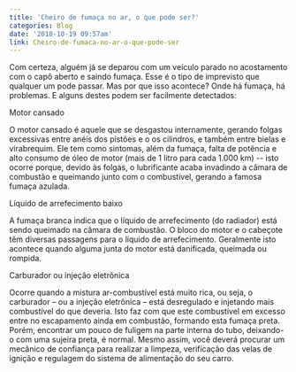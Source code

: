 ```yaml
---
title: 'Cheiro de fumaça no ar, o que pode ser?'
categories: Blog
date: '2018-10-19 09:57am'
link: Cheiro-de-fumaca-no-ar-o-que-pode-ser
---
```

Com certeza, alguém já se deparou com um veículo parado no acostamento com o capô aberto e saindo fumaça. Esse é o tipo de imprevisto que qualquer um pode passar. Mas por que isso acontece? Onde há fumaça, há problemas. E alguns destes podem ser facilmente detectados:

Motor cansado

O motor cansado é aquele que se desgastou internamente, gerando folgas excessivas entre anéis dos pistões e o os cilindros, e também entre bielas e virabrequim. Ele tem como sintomas, além da fumaça, falta de potência e alto consumo de óleo de motor (mais de 1 litro para cada 1.000 km) -- isto ocorre porque, devido às folgas, o lubrificante acaba invadindo a câmara de combustão e queimando junto com o combustível, gerando a famosa fumaça azulada.

Líquido de arrefecimento baixo

A fumaça branca indica que o líquido de arrefecimento (do radiador) está sendo queimado na câmara de combustão. O bloco do motor e o cabeçote têm diversas passagens para o líquido de arrefecimento. Geralmente isto acontece quando alguma junta do motor está danificada, queimada ou rompida.

Carburador ou injeção eletrônica

Ocorre quando a mistura ar-combustível está muito rica, ou seja, o carburador – ou a injeção eletrônica – está desregulado e injetando mais combustível do que deveria. Isto faz com que este combustível em excesso entre no escapamento ainda em combustão, formando esta fumaça preta. Porém, encontrar um pouco de fuligem na parte interna do tubo, deixando-o com uma sujeira preta, é normal. Mesmo assim, você deverá procurar um mecânico de confiança para realizar a limpeza, verificação das velas de ignição e regulagem do sistema de alimentação do seu carro.
